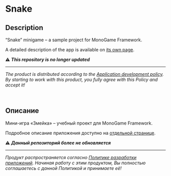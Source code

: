 # Snake

## Description

“Snake” minigame – a sample project for MonoGame Framework.

A detailed description of the app is available on [its own page](https://adslbarxatov.github.io/Snake).

:warning: ***This repository is no longer updated***

---

*The product is distributed according to the [Application development policy](https://adslbarxatov.github.io/ADP).
By starting to work with this product, you fully agree with this Policy and accept it!*

&nbsp;



## Описание

Мини-игра «Змейка» – учебный проект для MonoGame Framework.

Подробное описание приложения доступно на [отдельной странице](https://adslbarxatov.github.io/Snake/ru).

:warning: ***Данный репозиторий более не обновляется***

---

*Продукт распространяется согласно [Политике разработки приложений](https://adslbarxatov.github.io/ADP/ru).
Начиная работу с этим продуктом, Вы полностью соглашаетесь с данной Политикой и принимаете её!*
